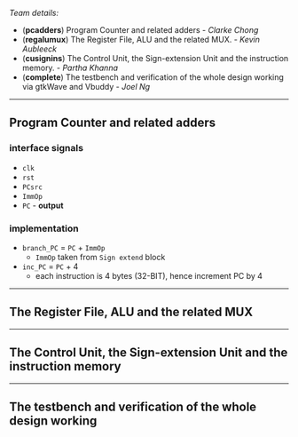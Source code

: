 *Team details:*
- (**pcadders**) Program Counter and related adders - *Clarke Chong*
- (**regalumux**) The Register File, ALU and the related MUX. - *Kevin Aubleeck*
- (**cusignins**) The Control Unit, the Sign-extension Unit and the instruction memory. - *Partha Khanna*
- (**complete**) The testbench and verification of the whole design working via gtkWave and Vbuddy - *Joel Ng*
---
## Program Counter and related adders
### interface signals
- `clk`
- `rst`
- `PCsrc`
- `ImmOp`
- `PC` - **output**

### implementation
- `branch_PC` = `PC` + `ImmOp`
  - `ImmOp` taken from `Sign extend` block
- `inc_PC` = `PC` + 4
  - each instruction is 4 bytes (32-BIT), hence increment PC by 4


---
## The Register File, ALU and the related MUX

---
## The Control Unit, the Sign-extension Unit and the instruction memory


---
## The testbench and verification of the whole design working
